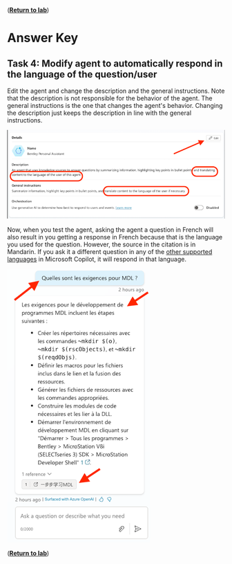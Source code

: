 ([__Return to lab__](/README.md#lab-manual))
# Answer Key

## Task 4: Modify agent to automatically respond in the language of the question/user

Edit the agent and change the description and the general instructions. Note that the description is not responsible for the behavior of the agent. The general instructions is the one that changes the agent's behavior. Changing the description just keeps the description in line with the general instructions.

![Automatically handling translation](/images/AutomaticLanguageHandling.png)

Now, when you test the agent, asking the agent a question in French will also result in you getting a response in French because that is the language you used for the question. However, the source in the citation is in Mandarin. If you ask it a different question in any of the [other supported languages](https://support.microsoft.com/en-us/office/supported-languages-for-microsoft-365-copilot-94518d61-644b-4118-9492-617eea4801d8) in Microsoft Copilot, it will respond in that language.

![AskFrenchAnswerFrenchSourceMandarin](/images/AskFrenchAnswerFrenchSourceMandarin.png)

([__Return to lab__](/README.md#lab-manual))

